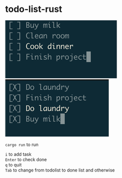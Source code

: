 # todo-list-rust

![Alt text](image.png) <br>
![Alt text](image-1.png) <br>

`cargo run` to run

`i` to add task <br>
`Enter` to check done <br>
`q` to quit <br>
`Tab` to change from todolist to done list and otherwise <br>
